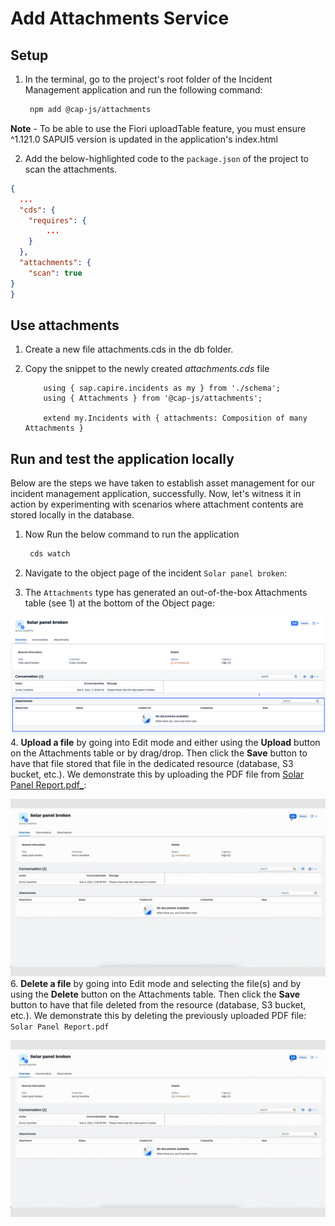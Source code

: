 # Add Attachments Service

## Setup

1. In the terminal, go to the project's root folder of the Incident Management application and run the following command:  
   
   ```bash
    npm add @cap-js/attachments
   ```
**Note** - To be able to use the Fiori uploadTable feature, you must ensure ^1.121.0 SAPUI5 version is updated in the application's index.html

2. Add the below-highlighted code to the `package.json` of the project to scan the attachments.

```json hl_lines="8-10"
{
  ...
  "cds": {
    "requires": {
        ... 
    }
  },
  "attachments": {
    "scan": true
}
}
```


## Use attachments
1. Create a new file attachments.cds in the db folder.

2. Copy the snippet to the newly created *attachments.cds* file

    ```cds
        using { sap.capire.incidents as my } from './schema';
        using { Attachments } from '@cap-js/attachments';

        extend my.Incidents with { attachments: Composition of many Attachments }
    ```

## Run and test the application locally

Below are the steps we have taken to establish asset management for our incident management application, successfully. Now, let's witness it in action by experimenting with scenarios where attachment contents are stored locally in the database.


1. Now Run the below command to run the application

   ```bash
    cds watch
   ```
2. Navigate to the object page of the incident `Solar panel broken`:


3. The `Attachments` type has generated an out-of-the-box Attachments table (see 1) at the bottom of the Object page:

![open BAS folder](./images/facet.png)
4. **Upload a file** by going into Edit mode and either using the **Upload** button on the Attachments table or by drag/drop. Then click the **Save** button to have that file stored that file in the dedicated resource (database, S3 bucket, etc.). We demonstrate this by uploading the PDF file from [Solar Panel Report.pdf_](./Solar_Panel_Report.pdf):

![Upload file](./images/upload.gif)
6. **Delete a file** by going into Edit mode and selecting the file(s) and by using the **Delete** button on the Attachments table. Then click the **Save** button to have that file deleted from the resource (database, S3 bucket, etc.). We demonstrate this by deleting the previously uploaded PDF file: `Solar Panel Report.pdf`

![delete file](./images/upload.gif)
